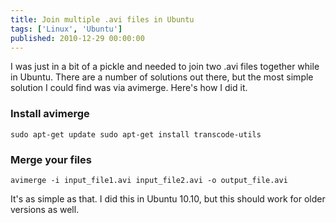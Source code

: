 ```yaml
---
title: Join multiple .avi files in Ubuntu
tags: ['Linux', 'Ubuntu']
published: 2010-12-29 00:00:00
---
```


<!-- excerpt -->
I was just in a bit of a pickle and needed to join two .avi files together while
in Ubuntu. There are a number of solutions out there, but the most simple
solution I could find was via avimerge. Here's how I did it.
<!-- endexcerpt -->

### Install avimerge

```shell
sudo apt-get update sudo apt-get install transcode-utils
```

### Merge your files

```shell
avimerge -i input_file1.avi input_file2.avi -o output_file.avi
```

It's as simple as that. I did this in Ubuntu 10.10, but this should work for
older versions as well.
